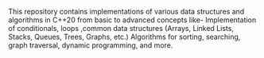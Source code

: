This repository contains implementations of various data structures and algorithms in C++20 from basic to advanced concepts like-
Implementation of conditionals, loops ,common data structures (Arrays, Linked Lists, Stacks, Queues, Trees, Graphs, etc.)
Algorithms for sorting, searching, graph traversal, dynamic programming, and more.
